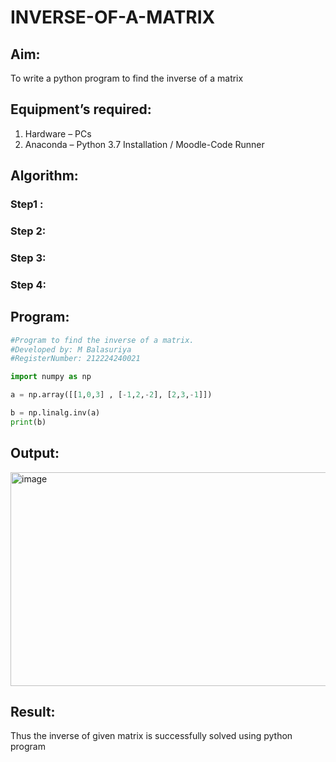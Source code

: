 # INVERSE-OF-A-MATRIX
## Aim:
To write a python program to find the inverse of a matrix
## Equipment’s required:
1. 	Hardware – PCs
2. 	Anaconda – Python 3.7 Installation / Moodle-Code Runner
## Algorithm:
### Step1 : 
### Step 2: 
### Step 3: 
### Step 4: 

## Program:
```python
#Program to find the inverse of a matrix.
#Developed by: M Balasuriya
#RegisterNumber: 212224240021

import numpy as np

a = np.array([[1,0,3] , [-1,2,-2], [2,3,-1]])

b = np.linalg.inv(a)
print(b)
```

## Output:
<img width="1275" height="342" alt="image" src="https://github.com/user-attachments/assets/c62b0e7a-66ed-4213-b219-4fe1b2cd1ba5" />

## Result:
Thus the inverse of given matrix is successfully solved using python program

